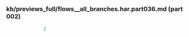 ### kb/previews_full/flows__all_branches.har.part036.md (part 002)

```md
              {
                              
```

```
